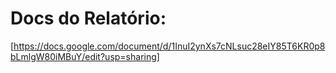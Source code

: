 # Docs do Relatório:
[https://docs.google.com/document/d/1InuI2ynXs7cNLsuc28eIY85T6KR0p8bLmlgW80iMBuY/edit?usp=sharing]
